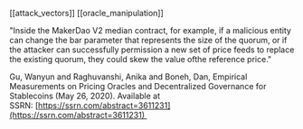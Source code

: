 [[attack_vectors]] [[oracle_manipulation]]

"Inside the MakerDao V2 median contract, for example, if a malicious entity can change the bar parameter that represents the size of the quorum, or if the attacker can successfully permission a new set of price feeds to replace the existing quorum, they could skew the value ofthe reference price."

Gu, Wanyun and Raghuvanshi, Anika and Boneh, Dan, Empirical Measurements on Pricing Oracles and Decentralized Governance for Stablecoins (May 26, 2020). Available at SSRN: [https://ssrn.com/abstract=3611231](https://ssrn.com/abstract=3611231) 